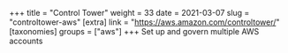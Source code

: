 +++
title = "Control Tower"
weight = 33
date = 2021-03-07
slug = "controltower-aws"
[extra]
link = "https://aws.amazon.com/controltower/"
[taxonomies]
groups = ["aws"]
+++
Set up and govern multiple AWS accounts

